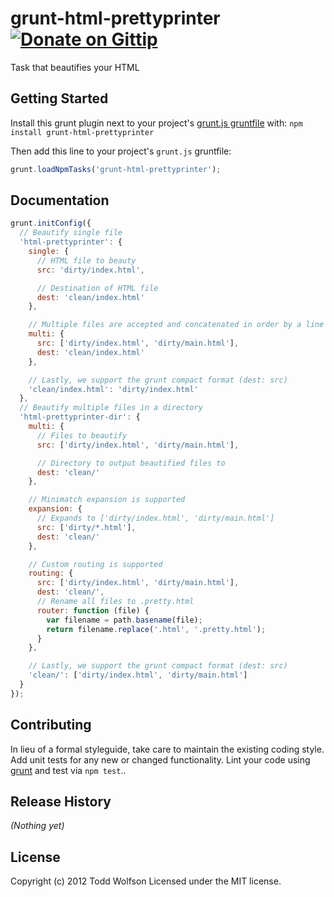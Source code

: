 # grunt-html-prettyprinter [![Donate on Gittip](http://badgr.co/gittip/twolfson.png)](https://www.gittip.com/twolfson/)

Task that beautifies your HTML

## Getting Started
Install this grunt plugin next to your project's [grunt.js gruntfile][getting_started] with: `npm install grunt-html-prettyprinter`

Then add this line to your project's `grunt.js` gruntfile:

```js
grunt.loadNpmTasks('grunt-html-prettyprinter');
```

[grunt]: http://gruntjs.com/
[getting_started]: https://github.com/gruntjs/grunt/blob/master/docs/getting_started.md

## Documentation
```js
grunt.initConfig({
  // Beautify single file
  'html-prettyprinter': {
    single: {
      // HTML file to beauty
      src: 'dirty/index.html',

      // Destination of HTML file
      dest: 'clean/index.html'
    },

    // Multiple files are accepted and concatenated in order by a line feed
    multi: {
      src: ['dirty/index.html', 'dirty/main.html'],
      dest: 'clean/index.html'
    },

    // Lastly, we support the grunt compact format (dest: src)
    'clean/index.html': 'dirty/index.html'
  },
  // Beautify multiple files in a directory
  'html-prettyprinter-dir': {
    multi: {
      // Files to beautify
      src: ['dirty/index.html', 'dirty/main.html'],

      // Directory to output beautified files to
      dest: 'clean/'
    },

    // Minimatch expansion is supported
    expansion: {
      // Expands to ['dirty/index.html', 'dirty/main.html']
      src: ['dirty/*.html'],
      dest: 'clean/'
    },

    // Custom routing is supported
    routing: {
      src: ['dirty/index.html', 'dirty/main.html'],
      dest: 'clean/',
      // Rename all files to .pretty.html
      router: function (file) {
        var filename = path.basename(file);
        return filename.replace('.html', '.pretty.html');
      }
    },

    // Lastly, we support the grunt compact format (dest: src)
    'clean/': ['dirty/index.html', 'dirty/main.html']
  }
});
```

## Contributing
In lieu of a formal styleguide, take care to maintain the existing coding style. Add unit tests for any new or changed functionality. Lint your code using [grunt][grunt] and test via `npm test`..

## Release History
_(Nothing yet)_

## License
Copyright (c) 2012 Todd Wolfson
Licensed under the MIT license.
